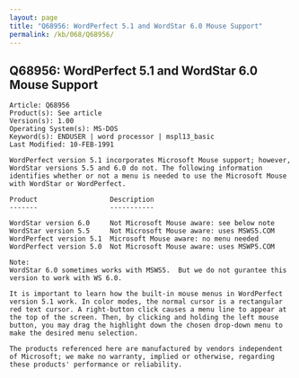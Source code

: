 ```yaml
---
layout: page
title: "Q68956: WordPerfect 5.1 and WordStar 6.0 Mouse Support"
permalink: /kb/068/Q68956/
---
```


## Q68956: WordPerfect 5.1 and WordStar 6.0 Mouse Support

	Article: Q68956
	Product(s): See article
	Version(s): 1.00
	Operating System(s): MS-DOS
	Keyword(s): ENDUSER | word processor | mspl13_basic
	Last Modified: 10-FEB-1991
	
	WordPerfect version 5.1 incorporates Microsoft Mouse support; however,
	WordStar versions 5.5 and 6.0 do not. The following information
	identifies whether or not a menu is needed to use the Microsoft Mouse
	with WordStar or WordPerfect.
	
	Product                  Description
	-------                  -----------
	
	WordStar version 6.0     Not Microsoft Mouse aware: see below note
	WordStar version 5.5     Not Microsoft Mouse aware: uses MSWS5.COM
	WordPerfect version 5.1  Microsoft Mouse aware: no menu needed
	WordPerfect version 5.0  Not Microsoft Mouse aware: uses MSWP5.COM
	
	Note:
	WordStar 6.0 sometimes works with MSWS5.  But we do not gurantee this
	version to work with WS 6.0.
	
	It is important to learn how the built-in mouse menus in WordPerfect
	version 5.1 work. In color modes, the normal cursor is a rectangular
	red text cursor. A right-button click causes a menu line to appear at
	the top of the screen. Then, by clicking and holding the left mouse
	button, you may drag the highlight down the chosen drop-down menu to
	make the desired menu selection.
	
	The products referenced here are manufactured by vendors independent
	of Microsoft; we make no warranty, implied or otherwise, regarding
	these products' performance or reliability.
